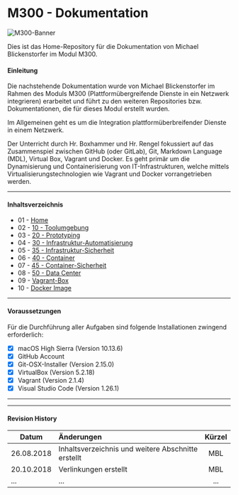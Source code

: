 M300 - Dokumentation
======


![M300-Banner](https://raw.githubusercontent.com/TacoNaco47/M300/master/images/Banner_M300_GitHub-Repository.png)

Dies ist das Home-Repository für die Dokumentation von Michael Blickenstorfer im Modul M300.

#### Einleitung

Die nachstehende Dokumentation wurde von Michael Blickenstorfer im Rahmen des Moduls M300 (Plattformübergreifende Dienste in ein Netzwerk integrieren) erarbeitet und führt zu den weiteren Repositories bzw. Dokumentationen, die für dieses Modul erstellt wurden.

Im Allgemeinen geht es um die Integration plattformüberbreifender Dienste in einem Netzwerk. 

Der Unterricht durch Hr. Boxhammer und Hr. Rengel fokussiert auf das Zusammenspiel zwischen GitHub (oder GitLab), Git, Markdown Language (MDL), Virtual Box, Vagrant und Docker. Es geht primär um die Dynamisierung und Containerisierung von IT-Infrastrukturen, welche mittels Virtualisierungstechnologien wie Vagrant und Docker vorrangetrieben werden.

___
#### Inhaltsverzeichnis
* 01 - [Home](https://github.com/TacoNaco47/M300)
* 02 - [10 - Toolumgebung](https://github.com/TacoNaco47/M300_10_Toolumgebung)
* 03 - [20 - Prototyping](https://github.com/TacoNaco47/M300_20_Prototyping)
* 04 - [30 - Infrastruktur-Automatisierung](https://github.com/TacoNaco47/M300_30_Infrastruktur-Automatisierung)
* 05 - [35 - Infrastruktur-Sicherheit](https://github.com/TacoNaco47/M300_35_Infrastruktur-Sicherheit)
* 06 - [40 - Container](https://github.com/TacoNaco47/M300_40_Container)
* 07 - [45 - Container-Sicherheit](https://github.com/TacoNaco47/M300_45_Container-Sicherheit)
* 08 - [50 - Data Center](https://github.com/TacoNaco47/M300_50_Data_Center)
* 09 - [Vagrant-Box](https://github.com/TacoNaco47/M300_Vagrant_Box)
* 10 - [Docker Image](https://github.com/TacoNaco47/M300_Docker_Image)
___


#### Voraussetzungen
Für die Durchführung aller Aufgaben sind folgende Installationen zwingend erforderlich:

* [X] macOS High Sierra (Version 10.13.6)
* [X] GitHub Account
* [X] Git-OSX-Installer (Version 2.15.0)
* [X] VirtualBox (Version 5.2.18)
* [X] Vagrant (Version 2.1.4)
* [X] Visual Studio Code (Version 1.26.1)

___
___
#### Revision History

| Datum         | Änderungen                                                                         |  Kürzel  |
| ------------- |:-----------------------------------------------------------------------------------| :------: |
| 26.08.2018    | Inhaltsverzeichnis und weitere Abschnitte erstellt                                 |    MBL   |
| 20.10.2018    | Verlinkungen erstellt                                                              |    MBL   |
|      ...      | ...                                                                                |    ...   |



